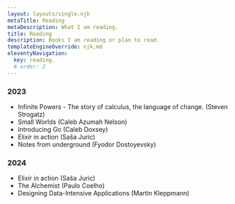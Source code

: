 ```yaml
---
layout: layouts/single.njk
metaTitle: Reading
metaDescription: What I am reading.
title: Reading
description: Books I am reading or plan to read.
templateEngineOverride: njk,md
eleventyNavigation:
  key: reading.
  # order: 2
---
```


<div class="px-5 max-w-screen-xl lg:mx-auto">

### 2023
- Infinite Powers - The story of calculus, the language of change. (Steven Strogatz)
- Small Worlds (Caleb Azumah Nelson)
- Introducing Go (Caleb Doxsey)
- Elixir in action (Saša Juric)
- Notes from underground (Fyodor Dostoyevsky)

### 2024
- Elixir in action (Saša Juric)
- The Alchemist (Paulo Coelho)
- Designing Data-Intensive Applications (Martin Kleppmann)

</div>
